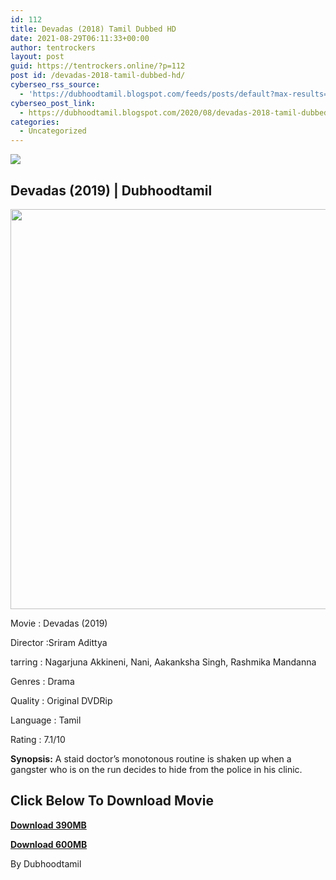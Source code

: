 ```yaml
---
id: 112
title: Devadas (2018) Tamil Dubbed HD
date: 2021-08-29T06:11:33+00:00
author: tentrockers
layout: post
guid: https://tentrockers.online/?p=112
post id: /devadas-2018-tamil-dubbed-hd/
cyberseo_rss_source:
  - 'https://dubhoodtamil.blogspot.com/feeds/posts/default?max-results=150&start-index=151'
cyberseo_post_link:
  - https://dubhoodtamil.blogspot.com/2020/08/devadas-2018-tamil-dubbed-hd.html
categories:
  - Uncategorized
---
```

<div class="media_block">
  <img src="https://1.bp.blogspot.com/-kM9lZ2_U5Z0/X0J-cX7u24I/AAAAAAAABD4/z58vVkufRBwv9IP9NKN3VB2RJu1LOv6FgCLcBGAsYHQ/s72-c/images%2B%252834%2529.jpeg" class="media_thumbnail" />
</div>

## Devadas (2019) | Dubhoodtamil

<div class="separator">
  <a href="https://1.bp.blogspot.com/-kM9lZ2_U5Z0/X0J-cX7u24I/AAAAAAAABD4/z58vVkufRBwv9IP9NKN3VB2RJu1LOv6FgCLcBGAsYHQ/s692/images%2B%252834%2529.jpeg"><img border="0" data-original-height="692" data-original-width="443" height="640" src="https://1.bp.blogspot.com/-kM9lZ2_U5Z0/X0J-cX7u24I/AAAAAAAABD4/z58vVkufRBwv9IP9NKN3VB2RJu1LOv6FgCLcBGAsYHQ/s640/images%2B%252834%2529.jpeg" /></a>
</div>

Movie : Devadas (2019)

Director :Sriram Adittya&nbsp;

tarring	<span></span>: <span></span>Nagarjuna Akkineni, Nani, Aakanksha Singh, Rashmika Mandanna

Genres	<span></span>: Drama&nbsp;

Quality	<span></span>: Original DVDRip&nbsp;

Language : <span></span>Tamil&nbsp;

Rating	<span></span>:	<span></span>7.1/10&nbsp;

**Synopsis:** A staid doctor&#8217;s monotonous routine is shaken up when a gangster who is on the run decides to hide from the police in his clinic.

## **<span>Click Below To Download Movie</span>**

**<span><a href="https://oncehelp.com/Devadas-1" target="_blank" rel="noopener">Download 390MB</a></span>**

**<span><a href="https://oncehelp.com/Devadas-2" target="_blank" rel="noopener">Download 600MB</a></span>**

By Dubhoodtamil